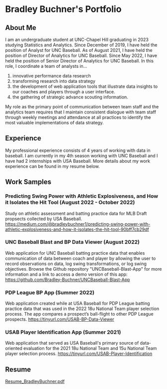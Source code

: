 # Bradley Buchner's Portfolio

## About Me
I am an undergraduate student at UNC-Chapel Hill graduating in 2023 studying Statistics and Analytics. Since December of 2019, I have held the position of Analyst for UNC Baseball. As of August 2021, I have held the position of Director of Analytics for UNC Baseball. Since May 2022, I have held the position of Senior Director of Analytics for UNC Baseball. In this role, I coordinate a team of analysts in... 

1. innovative performance data research
2. transforming research into data strategy
3. the development of web application tools that illustrate data insights to our coaches and players through a user interface.
4. the gathering of strategic advance scouting information.

My role as the primary point of communication between team staff and the analytics team requires that I maintain consistent dialogue with team staff through weekly meetings and attendance at all practices to identify the most valuable implementations of data strategy.

## Experience
My professional experience consists of 4 years of working with data in baseball. I am currently in my 4th season working with UNC Baseball and I have had 2 internships with USA Baseball. More details about my work experience can be found in my resume below. 

## Work Samples

### Predicting Swing Power with Athletic Explosiveness, and How it Isolates the Hit Tool (August 2022 - October 2022)
Study on athletic assessment and batting practice data for MLB Draft propsects collected by USA Baseball. 
https://medium.com/@bradleybuchner1/predicting-swing-power-with-athletic-explosiveness-and-how-it-isolates-the-hit-tool-90bff7cb29df 

### UNC Baseball Blast and BP Data Viewer (August 2022)
Web application for UNC Baseball batting practice data that enables communication of data between coach and player by allowing the user to record observations on data, log swing transformations, or log swing objectives. Browse the Github repository "UNCBaseball-Blast-App" for more information and a link to access a demo version of this app: https://github.com/Bradley-Buchner/UNCBaseball-Blast-App

### PDP League BP App (Summer 2022)
Web application created while at USA Baseball for PDP League batting practice data that was used in the 2022 18u National Team player selection process. The app compares a prospect’s ball-flight to other PDP League prospects.
https://tinyurl.com/USAB-BP-Data-Viewer 

### USAB Player Identification App (Summer 2021)
Web application that served as USA Baseball's primary source of data-oriented evaluation for the 2021 18u National Team and 15u National Team player selection process. 
https://tinyurl.com/USAB-Player-Identification

## Resume

[Resume_BradleyBuchner.pdf](https://github.com/Bradley-Buchner/Bradley-Buchner/files/9795569/Resume_BradleyBuchner.pdf)
